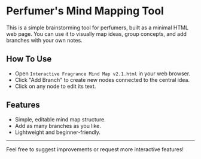 # Perfumer's Mind Mapping Tool

This is a simple brainstorming tool for perfumers, built as a minimal HTML web page. You can use it to visually map ideas, group concepts, and add branches with your own notes.

## How To Use

- Open `Interactive Fragrance Mind Map v2.1.html` in your web browser.
- Click "Add Branch" to create new nodes connected to the central idea.
- Click on any node to edit its text.

## Features

- Simple, editable mind map structure.
- Add as many branches as you like.
- Lightweight and beginner-friendly.

---

Feel free to suggest improvements or request more interactive features!
